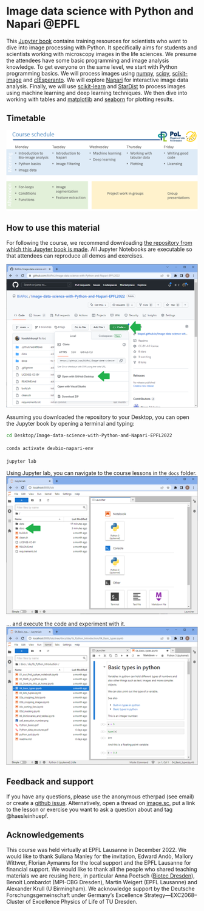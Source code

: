 # Image data science with Python and Napari @EPFL

This [Jupyter book](https://jupyterbook.org/) contains training resources for scientists who want to dive into image processing with Python. 
It specifically aims for students and scientists working with microscopy images in the life sciences.
We presume the attendees have some basic programming and image analysis knowledge. 
To get everyone on the same level, we start with Python programming basics.
We will process images using [numpy](https://numpy.org), [scipy](https://www.scipy.org/), [scikit-image](https://scikit-image.org/) and [clEsperanto](https://github.com/clEsperanto/pyclesperanto_prototype).
We will explore [Napari](https://napari.org) for interactive image data analysis. 
Finally, we will use [scikit-learn](https://scikit-learn.org/stable/) and [StarDist](https://github.com/stardist/stardist) to process images using machine learning and deep learning techniques.
We then dive into working with tables and [matplotlib](https://matplotlib.org/) and [seaborn](https://seaborn.pydata.org/) for plotting results.


## Timetable

![img.png](timetable.png)

## How to use this material

For following the course, we recommend downloading [the repository from which this Jupyter book is made](https://github.com/BiAPoL/Image-data-science-with-Python-and-Napari-EPFL2022).
All Jupyter Notebooks are executable so that attendees can reproduce all demos and exercises.

![img.png](how_to_download.png)

Assuming you downloaded the repository to your Desktop, you can open the Jupyter book by opening a terminal and typing:

```bash
cd Desktop/Image-data-science-with-Python-and-Napari-EPFL2022

conda activate devbio-napari-env

jupyter lab
```

Using Jupyter lab, you can navigate to the course lessons in the `docs` folder.
![img.png](jupyterlab.png)

... and execute the code and experiment with it.
![img.png](jupyterlab2.png)

## Feedback and support

If you have any questions, please use the anonymous etherpad (see email) or create a [github issue](https://github.com/BiAPoL/Image-data-science-with-Python-and-Napari-EPFL2022/issues).
Alternatively, open a thread on [image.sc](https://image.sc), put a link to the lesson or exercise you want to ask a question about and tag @haesleinhuepf.

## Acknowledgements

This course was held virtually at EPFL Lausanne in December 2022. We would like to thank Suliana Manley for the invitation, Edward Andò, Mallory Wittwer, Florian Aymanns for the local support and the EPFL Lausanne for financial support. 
We would like to thank all the people who shared teaching materials we are reusing here, in particular Anna Poetsch ([Biotec Dresden](https://tu-dresden.de/cmcb/biotec/forschungsgruppen/poetsch)), 
Benoit Lombardot (MPI-CBG Dresden), Martin Weigert (EPFL Lausanne) and Alexander Krull (U Birmingham).
We acknowledge support by the Deutsche Forschungsgemeinschaft under Germany’s Excellence Strategy—EXC2068–Cluster of Excellence Physics of Life of TU Dresden.






